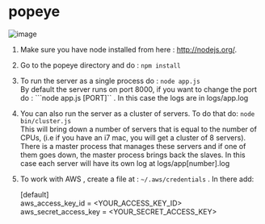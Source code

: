 popeye
======
![image](http://i.kinja-img.com/gawker-media/image/upload/s--PB7pNYVg--/kkj8j5tmwk4wibl9lvrd.jpg)

1. Make sure you have node installed from here : http://nodejs.org/. 

2. Go to the popeye directory and do : ```npm install```

3. To run the server as a single process do : ```node app.js``` <br>
	By default the server runs on port 8000, if you want to change the port do : ```node app.js [PORT]`` . In this case the logs are in logs/app.log

4. You can also run the server as a cluster of servers. To do that do: ```node bin/cluster.js```<br> This will bring down a number of servers that is equal to the number of CPUs, (i.e if you have an i7 mac, you will get a cluster of 8 servers). There is a master process that manages these servers and if one of them goes down, the master process brings back the slaves. In this case each server will have its own log at logs/app[number].log

5. To work with AWS , create a file at : ```~/.aws/credentials``` . In there add: <br>

	[default]<br>
	aws_access_key_id = <YOUR_ACCESS_KEY_ID><br>
	aws_secret_access_key = <YOUR_SECRET_ACCESS_KEY><br>
	
